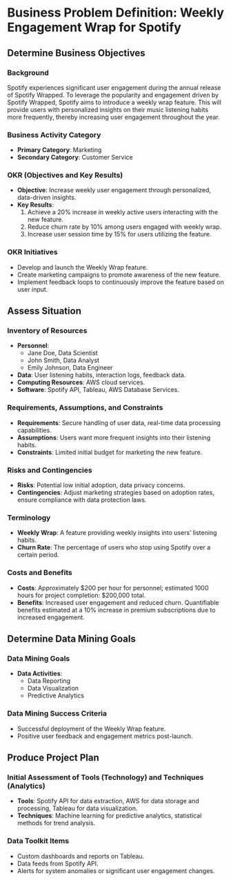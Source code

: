 # Business Problem Definition: Weekly Engagement Wrap for Spotify

## Determine Business Objectives

### Background
Spotify experiences significant user engagement during the annual release of Spotify Wrapped. To leverage the popularity and engagement driven by Spotify Wrapped, Spotify aims to introduce a weekly wrap feature. This will provide users with personalized insights on their music listening habits more frequently, thereby increasing user engagement throughout the year.

### Business Activity Category
- **Primary Category**: Marketing
- **Secondary Category**: Customer Service

### OKR (Objectives and Key Results)
- **Objective**: Increase weekly user engagement through personalized, data-driven insights.
- **Key Results**:
  1. Achieve a 20% increase in weekly active users interacting with the new feature.
  2. Reduce churn rate by 10% among users engaged with weekly wrap.
  3. Increase user session time by 15% for users utilizing the feature.

### OKR Initiatives
- Develop and launch the Weekly Wrap feature.
- Create marketing campaigns to promote awareness of the new feature.
- Implement feedback loops to continuously improve the feature based on user input.

## Assess Situation

### Inventory of Resources
- **Personnel**:
  - Jane Doe, Data Scientist
  - John Smith, Data Analyst
  - Emily Johnson, Data Engineer
- **Data**: User listening habits, interaction logs, feedback data.
- **Computing Resources**: AWS cloud services.
- **Software**: Spotify API, Tableau, AWS Database Services.

### Requirements, Assumptions, and Constraints
- **Requirements**: Secure handling of user data, real-time data processing capabilities.
- **Assumptions**: Users want more frequent insights into their listening habits.
- **Constraints**: Limited initial budget for marketing the new feature.

### Risks and Contingencies
- **Risks**: Potential low initial adoption, data privacy concerns.
- **Contingencies**: Adjust marketing strategies based on adoption rates, ensure compliance with data protection laws.

### Terminology
- **Weekly Wrap**: A feature providing weekly insights into users’ listening habits.
- **Churn Rate**: The percentage of users who stop using Spotify over a certain period.

### Costs and Benefits
- **Costs**: Approximately $200 per hour for personnel; estimated 1000 hours for project completion: $200,000 total.
- **Benefits**: Increased user engagement and reduced churn. Quantifiable benefits estimated at a 10% increase in premium subscriptions due to increased engagement.

## Determine Data Mining Goals

### Data Mining Goals
- **Data Activities**:
  - Data Reporting
  - Data Visualization
  - Predictive Analytics

### Data Mining Success Criteria
- Successful deployment of the Weekly Wrap feature.
- Positive user feedback and engagement metrics post-launch.

## Produce Project Plan

### Initial Assessment of Tools (Technology) and Techniques (Analytics)
- **Tools**: Spotify API for data extraction, AWS for data storage and processing, Tableau for data visualization.
- **Techniques**: Machine learning for predictive analytics, statistical methods for trend analysis.

### Data Toolkit Items
- Custom dashboards and reports on Tableau.
- Data feeds from Spotify API.
- Alerts for system anomalies or significant user engagement changes.
